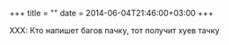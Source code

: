 +++
title = ""
date = 2014-06-04T21:46:00+03:00
+++

XXX: Кто напишет багов пачку, тот получит хуев тачку



